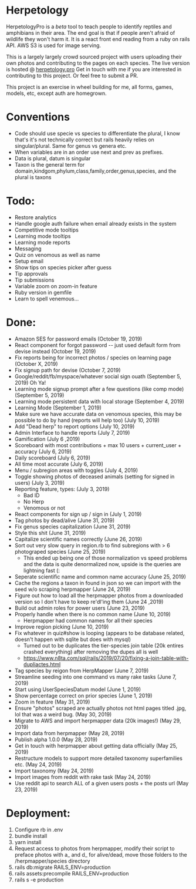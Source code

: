 # Herpetology
HerpetologyPro is a *beta* tool to teach people to identify reptiles and amphibians in their area. The end goal is that if people
aren't afraid of wildlife they won't harm it. It is a react front end reading from a ruby on rails API. AWS S3 is used for image serving.

This is a largely largely crowd sourced project with users uploading their own photos and 
contributing to the pages on each species. The live version is hosted @ [herpetology.pro](https://herpetology.pro)
Get in touch with me if you are interested in contributing to this project. Or feel free to submit a PR.

This project is an exercise in wheel building for me, all forms, games, models, etc, except auth are homegrown.

# Conventions
- Code should use specie vs species to differentiate the plural, I know that's it's not technically correct but rails heavily relies on singular/plural. Same for genus vs genera etc.
- When variables are in an order use next and prev as prefixes.
- Data is plural, datum is singular
- Taxon is the general term for domain,kindgom,phylum,class,family,order,genus,species, and the plural is taxons

# Todo:
- Restore analytics
- Handle google auth failure when email already exists in the system
- Competitive mode tooltips
- Learning mode tooltips
- Learning mode reports
- Messaging
- Quiz on venomous as well as name
- Setup email
- Show tips on species picker after guess
- Tip approvals
- Tip submissions
- Variable zoom on zoom-in feature 
- Ruby version in gemfile
- Learn to spell venemous...

# Done: 
- Amazon SES for password emails (October 19, 2019)
- React component for forgot password -- just used default form from devise instead (October 19, 2019)
- Fix reports being for incorrect photos / species on learning page (October X, 2019)
- Fix signup path for devise (October 7, 2019)
- Google/reddit/fb/myspace/whatever social sign ouath (September 5, 2019) Oh Ya!
- Learning mode signup prompt after a few questions (like comp mode) (September 5, 2019)
- Learning mode persistent data with local storage (September 4, 2019)
- Learning Mode (September 1, 2019)
- Make sure we have accurate data on venomous species, this may be possible to do by hand (reports will help too) (July 10, 2019)
- Add "Dead herp" to report options (July 10, 2019)
- Admin Interface to handle reports (July 7, 2019)
- Gamification (July 6 ,2019)
- Scoreboard with most contributions + max 10 users + current_user + accuracy (July 6, 2019)
- Daily scoreboard (July 6, 2019)
- All time most accurate (July 6, 2019)
- Menu / subregion areas with toggles (July 4, 2019)
- Toggle showing photos of deceased animals (setting for signed in users) (July 3, 2019) 
- Reporting feature, types:  (July 3, 2019)
  - Bad ID
  - No Herp
  - Venomous or not
- React components for sign up / sign in (July 1, 2019)
- Tag photos by dead/alive (June 31, 2019)
- Fix genus species capitalization (June 31, 2019)
- Style this shit (June  31, 2019)
- Capitalize scientific names correctly (June 26, 2019)
- Sort out very slow query in region.rb to find subregions with > 6 photograped species (June 25, 2019)
  - This ended up being one of those normalization vs speed problems and the data is quite denormalized now, upside is the queries are lightning fast (:
- Seperate scientific name and common name accuracy (June 25, 2019)
- Cache the regions a taxon in found in json so we can import with the seed w/o scraping herpmapper (June 24, 2019)
- Figure out how to load all the herpmapper photos from a downloaded version so I don't have to keep re'dl'ing them (June 24 ,2019)
- Build out admin roles for power users (June 23, 2019)
- Properly handle when there is no common name (June 10, 2019)
  - Herpmapper had common names for all their species
- Improve region picking (June 10, 2019)
- Fix whatever in quiz#show is looping (appears to be database related, doesn't happen with sqlite but does with mysql)
  - Turned out to be duplicates the tier-species join table (20k entires crashed everything) after removing the dupes all is well
  - https://www.n8ta.com/sql/rails/2019/07/20/fixing-a-join-table-with-dupliactes.html 
- Tag species by reigon from HerpMapper (June 7, 2019)
- Streamline seeding into one command vs many rake tasks (June 7, 2019)
- Start using UserSpeciesDatum model (June 1, 2019)
- Show percentage correct on prior species (June 1, 2019)
- Zoom in feature (May 31, 2019)
- Ensure "photos" scraped are actually photos not html pages titled .jpg, lol that was a weird bug. (May 30, 2019)
- Migrate to AWS and import herpmapper data (20k images!) (May 29, 2019)
- Import data from herpmapper (May 28, 2019)
- Publish alpha 1.0.0 (May 28, 2019)
- Get in touch with herpmapper about getting data officially (May 25, 2019)
- Restructure models to support more detailed taxonomy superfamilies etc. (May 24, 2019)
- Import taxonomy (May 24, 2019)
- Import images from reddit with rake task (May 24, 2019)
- Use reddit api to search ALL of a given users posts + the posts url (May 23, 2019)

# Deployment:
1. Configure rb in .env
2. bundle install
3. yarn install
4. Request access to photos from herpmapper, modify their script to preface photos with a_ and d_ for alive/dead, move those folders to the /herpmapper/species directory
5. rails db:migrate RAILS_ENV=production
7. rails assets:precompile RAILS_ENV=production 
8. rails s -e production